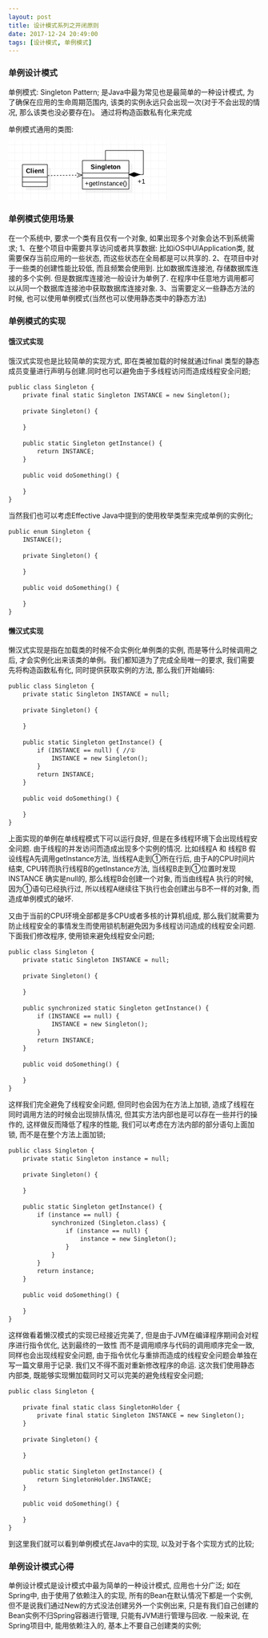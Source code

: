 ```yaml
---
layout: post
title: 设计模式系列之开闭原则
date: 2017-12-24 20:49:00
tags: [设计模式, 单例模式]
---
```


### 单例设计模式

单例模式: Singleton Pattern; 是Java中最为常见也是最简单的一种设计模式, 为了确保在应用的生命周期范围内, 该类的实例永远只会出现一次(对于不会出现的情况, 那么该类也没必要存在)。 通过将构造函数私有化来完成

单例模式通用的类图:

![单例模式通用类图](/assets/images/2017-12-24-design-pattern-singleton-class-graph.png)

### 单例模式使用场景

在一个系统中, 要求一个类有且仅有一个对象, 如果出现多个对象会达不到系统需求; 
1、在整个项目中需要共享访问或者共享数据: 比如iOS中UIApplication类, 就需要保存当前应用的一些状态, 而这些状态在全局都是可以共享的.
2、在项目中对于一些类的创建性能比较低, 而且频繁会使用到. 比如数据库连接池, 存储数据库连接的多个实例. 但是数据库连接池一般设计为单例了. 在程序中任意地方调用都可以从同一个数据库连接池中获取数据库连接对象.
3、当需要定义一些静态方法的时候, 也可以使用单例模式(当然也可以使用静态类中的静态方法)

### 单例模式的实现

#### 饿汉式实现

饿汉式实现也是比较简单的实现方式, 即在类被加载的时候就通过final 类型的静态成员变量进行声明与创建.同时也可以避免由于多线程访问而造成线程安全问题;

    public class Singleton {
        private final static Singleton INSTANCE = new Singleton();

        private Singleton() {

        }

        public static Singleton getInstance() {
            return INSTANCE;
        }

        public void doSomething() {
            
        }
    }

当然我们也可以考虑Effective Java中提到的使用枚举类型来完成单例的实例化;

    public enum Singleton {
        INSTANCE();
        
        private Singleton() {
            
        }
        
        public void doSomething() {
            
        }
    }

#### 懒汉式实现

懒汉式实现是指在加载类的时候不会实例化单例类的实例, 而是等什么时候调用之后, 才会实例化出来该类的单例。我们都知道为了完成全局唯一的要求, 我们需要先将构造函数私有化, 同时提供获取实例的方法, 那么我们开始编码:

    public class Singleton {
        private static Singleton INSTANCE = null;

        private Singleton() {

        }

        public static Singleton getInstance() {
            if (INSTANCE == null) { //①
                INSTANCE = new Singleton();
            }
            return INSTANCE;
        }

        public void doSomething() {

        }
    }

上面实现的单例在单线程模式下可以运行良好, 但是在多线程环境下会出现线程安全问题. 由于线程的并发访问而造成出现多个实例的情况. 比如线程A 和 线程B 假设线程A先调用getInstance方法, 当线程A走到①所在行后, 由于A的CPU时间片结束, CPU转而执行线程B的getInstance方法, 当线程B走到①位置时发现 INSTANCE 确实是null的, 那么线程B会创建一个对象, 而当由线程A 执行的时候, 因为①语句已经执行过, 所以线程A继续往下执行也会创建出与B不一样的对象, 而造成单例模式的破坏. 

又由于当前的CPU环境全部都是多CPU或者多核的计算机组成, 那么我们就需要为防止线程安全的事情发生而使用锁机制避免因为多线程访问造成的线程安全问题. 下面我们修改程序, 使用锁来避免线程安全问题;

    public class Singleton {
        private static Singleton INSTANCE = null;

        private Singleton() {

        }

        public synchronized static Singleton getInstance() {
            if (INSTANCE == null) {
                INSTANCE = new Singleton();
            }
            return INSTANCE;
        }

        public void doSomething() {

        }
    }

这样我们完全避免了线程安全问题, 但同时也会因为在方法上加锁, 造成了线程在同时调用方法的时候会出现排队情况, 但其实方法内部也是可以存在一些并行的操作的, 这样做反而降低了程序的性能, 我们可以考虑在方法内部的部分语句上面加锁, 而不是在整个方法上面加锁;

    public class Singleton {
        private static Singleton instance = null;

        private Singleton() {

        }

        public static Singleton getInstance() {
            if (instance == null) {
                synchronized (Singleton.class) {
                    if (instance == null) {
                        instance = new Singleton();
                    }
                }
            }
            return instance;
        }

        public void doSomething() {

        }
    }

这样做看着懒汉模式的实现已经接近完美了, 但是由于JVM在编译程序期间会对程序进行指令优化, 达到最终的一致性 而不是调用顺序与代码的调用顺序完全一致, 同样也会出现线程安全问题, 由于指令优化与重排而造成的线程安全问题会单独在写一篇文章用于记录. 我们又不得不面对重新修改程序的命运. 这次我们使用静态内部类, 既能够实现懒加载同时又可以完美的避免线程安全问题;

    public class Singleton {

        private final static class SingletonHolder {
            private final static Singleton INSTANCE = new Singleton();
        }

        private Singleton() {

        }

        public static Singleton getInstance() {
            return SingletonHolder.INSTANCE;
        }

        public void doSomething() {

        }
    }

到这里我们就可以看到单例模式在Java中的实现, 以及对于各个实现方式的比较;


### 单例设计模式心得

单例设计模式是设计模式中最为简单的一种设计模式, 应用也十分广泛; 如在Spring中, 由于使用了依赖注入的实现, 所有的Bean在默认情况下都是一个实例, 但不是说我们通过New的方式没法创建另外一个实例出来, 只是有我们自己创建的Bean实例不归Spring容器进行管理, 只能有JVM进行管理与回收. 一般来说, 在Spring项目中, 能用依赖注入的, 基本上不要自己创建类的实例;

